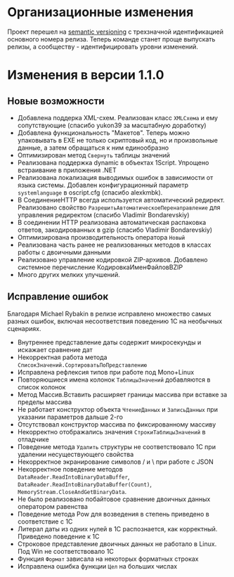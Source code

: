 # Организационные изменения

Проект перешел на [semantic versioning](https://semver.org/lang/ru/) с трехзначной идентификацией основного номера релиза. Теперь команде станет проще выпускать релизы, а сообществу - идентифицировать уровни изменений.

# Изменения в версии 1.1.0

## Новые возможности

* Добавлена поддерка XML-схем. Реализован класс `XMLСхема` и ему сопутствующие (спасибо yukon39 за масштабную доработку)
* Добавлена функциональность "Макетов". Теперь можно упаковывать в EXE не только скриптовый код, но и произвольные данные, а затем обращаться к ним единообразно
* Оптимизирован метод `Свернуть` таблицы значений
* Реализована поддержка dynamic в объектах 1Script. Упрощено встраивание в приложения .NET
* Реализована локализация выводимых ошибок в зависимости от языка системы. Добавлен конфигурационный параметр `systemlanguage` в oscript.cfg (спасибо alexkmbk).
* В СоединениеHTTP всегда используется автоматический редирект. Реализовано свойство `РазрешитьАвтоматическоеПеренаправление` для управления редиректом (спасибо Vladimir Bondarevskiy)
* В соединении HTTP реализована автоматическая распаковка ответов, закодированных в gzip (спасибо Vladimir Bondarevskiy)
* Оптимизирована производительность оператора `Новый`
* Реализована часть ранее не реализованных методов в классах работы с двоичными данными
* Реализовано управление кодировкой ZIP-архивов. Добавлено системное перечисление КодировкаИменФайловВZIP
* Много других мелких улучшений.


## Исправление ошибок

Благодаря Michael Rybakin в релизе исправлено множество самых разных ошибок, включая несоответствия поведению 1С на необычных сценариях.

* Внутреннее представление даты содержит микросекунды и искажает сравнение дат
* Некорректная работа метода `СписокЗначений.СортироватьПоПредставлению`
* Исправлена рефлексия типов при работе под Mono+Linux
* Повторяюшиеся имена колонок `ТаблицыЗначений` добавляются в список колонок
* Метод Массив.Вставить расширяет границы массива при вставке за пределы массива
* Не работает конструктор объекта `ЧтениеДанных` и `ЗаписьДанных` при указании параметров дальше 2-го
* Отсутствовал конструктор массива по фиксированному массиву
* Некорректно отображались значения `СтрокиТаблицыЗначений` в отладчике
* Поведение метода `Удалить` структуры не соответствовало 1С при удалении несуществующего свойства
* Некорректное экранирование символов / и \ при работе с JSON
* Некорректное поведение методов `DataReader.ReadIntoBinaryDataBuffer`, `DataReader.ReadIntoBinaryDataBuffer(Count)`, `MemoryStream.CloseAndGetBinaryData`.
* Не было реализовано побайтовое сравнение двоичных данных оператором равенства
* Поведение метода Pow для возведения в степень приведено в соответствие с 1С
* Литерал даты из одних нулей в 1С распознается, как корректный. Приведено поведение к 1С
* Строковое представление двоичных данных не работало в Linux. Под Win не соответствовало 1С
* Функция `Формат` зависала на некоторых форматных строках
* Исправлена ошибка функции `Цел` на больших числах